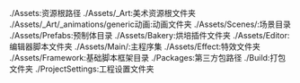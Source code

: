 ./Assets:资源根路径
./Assets/_Art:美术资源根文件夹
./Assets/_Art/_animations/generic动画:动画文件夹
./Assets/Scenes/:场景目录
./Assets/Prefabs:预制体目录
./Assets/Bakery:烘培插件文件夹
./Assets/Editor:编辑器脚本文件夹
./Assets/Main/:主程序集
./Assets/Effect:特效文件夹
./Assets/Framework:基础脚本框架目录
./Packages:第三方包路径
./Build:打包文件夹
./ProjectSettings:工程设置文件夹

